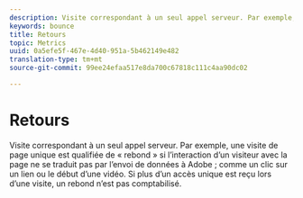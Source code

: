 ```yaml
---
description: Visite correspondant à un seul appel serveur. Par exemple, une visite de page unique est qualifiée de « rebond » si l’interaction d’un visiteur avec la page ne se traduit pas par l’envoi de données à Adobe ; comme un clic sur un lien ou le début d’une vidéo. Si plus d’un accès unique est reçu lors d’une visite, un rebond n’est pas comptabilisé.
keywords: bounce
title: Retours
topic: Metrics
uuid: 0a5efe5f-467e-4d40-951a-5b462149e482
translation-type: tm+mt
source-git-commit: 99ee24efaa517e8da700c67818c111c4aa90dc02

---
```



# Retours

Visite correspondant à un seul appel serveur. Par exemple, une visite de page unique est qualifiée de « rebond » si l’interaction d’un visiteur avec la page ne se traduit pas par l’envoi de données à Adobe ; comme un clic sur un lien ou le début d’une vidéo. Si plus d’un accès unique est reçu lors d’une visite, un rebond n’est pas comptabilisé.

